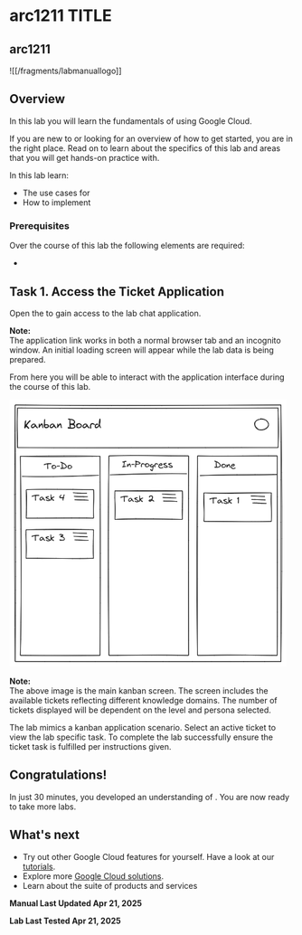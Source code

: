 # arc1211 TITLE 



## arc1211 






![[/fragments/labmanuallogo]]




## Overview




In this lab you will learn the fundamentals of <ql-variable key="project_0.startup_script.lab_topic" placeHolder="topic"></ql-variable> using Google Cloud.

If you are new to <ql-variable key="project_0.startup_script.lab_topic" placeHolder="topic"></ql-variable> or looking for an overview of how to get started, you are in the right place. Read on to learn about the specifics of this lab and areas that you will get hands-on practice with.

In this lab learn:

* The use cases for <ql-variable key="project_0.startup_script.lab_topic" placeHolder="topic"></ql-variable>
* How to implement <ql-variable key="project_0.startup_script.lab_topic" placeHolder="topic"></ql-variable>


### Prerequisites

Over the course of this lab the following elements are required:

* <ql-variable key="project_0.startup_script.lab_topic" placeHolder="topic"></ql-variable>



## Task 1. Access the Ticket Application




Open the <ql-variable key="project_0.startup_script.service_url" placeHolder="service url"></ql-variable> to gain access to the lab chat application. 

<ql-infobox>

<strong>Note:</strong></br>The application link works in both a normal browser tab and an incognito window. An initial loading screen will appear while the lab data is being prepared.
</ql-infobox>

From here you will be able to interact with the application interface during the course of this lab.

<img src="img/e377a3f308ba3968.png" alt="Kanban Board"  width="490.00" />


<ql-infobox>

<strong>Note:</strong></br>The above image is the main kanban screen. The screen includes the available tickets reflecting different knowledge domains. The number of tickets displayed will be dependent on the level and persona selected.
</ql-infobox>

The lab mimics a kanban application scenario. Select an active ticket to view the lab specific task. To complete the lab successfully ensure the ticket task is fulfilled per instructions given.


## Congratulations!




In just 30 minutes, you developed an understanding of <ql-variable key="project_0.startup_script.lab_topic" placeHolder="topic"></ql-variable>. You are now ready to take more labs.


## What's next




* Try out other Google Cloud features for yourself. Have a look at our [tutorials](https://cloud.google.com/docs/tutorials).
* Explore more [Google Cloud solutions](https://cloud.google.com/solutions).
* Learn about the <ql-variable key="project_0.startup_script.lab_topic" placeHolder="topic"></ql-variable> suite of products and services




__Manual Last Updated Apr 21, 2025__





__Lab Last Tested Apr 21, 2025__




